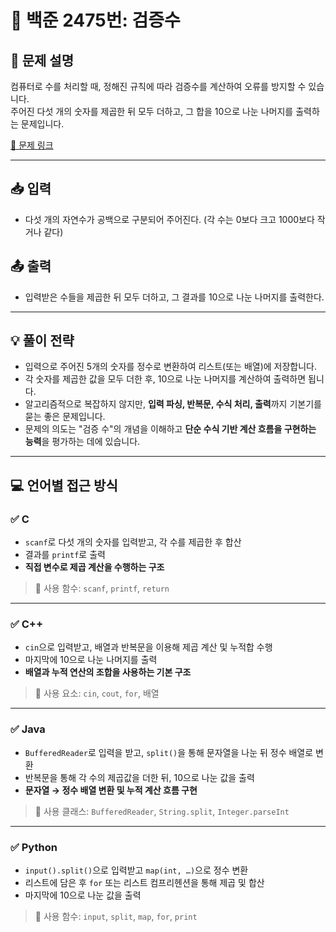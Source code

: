 # 📘 백준 2475번: 검증수

## 📝 문제 설명
컴퓨터로 수를 처리할 때, 정해진 규칙에 따라 검증수를 계산하여 오류를 방지할 수 있습니다.  
주어진 다섯 개의 숫자를 제곱한 뒤 모두 더하고, 그 합을 10으로 나눈 나머지를 출력하는 문제입니다.

[🔗 문제 링크](https://www.acmicpc.net/problem/2475)

---

## 📥 입력
- 다섯 개의 자연수가 공백으로 구분되어 주어진다. (각 수는 0보다 크고 1000보다 작거나 같다)

## 📤 출력
- 입력받은 수들을 제곱한 뒤 모두 더하고, 그 결과를 10으로 나눈 나머지를 출력한다.

---

## 💡 풀이 전략
- 입력으로 주어진 5개의 숫자를 정수로 변환하여 리스트(또는 배열)에 저장합니다.
- 각 숫자를 제곱한 값을 모두 더한 후, 10으로 나눈 나머지를 계산하여 출력하면 됩니다.
- 알고리즘적으로 복잡하지 않지만, **입력 파싱, 반복문, 수식 처리, 출력**까지 기본기를 묻는 좋은 문제입니다.
- 문제의 의도는 "검증 수"의 개념을 이해하고 **단순 수식 기반 계산 흐름을 구현하는 능력**을 평가하는 데에 있습니다.

---

## 💻 언어별 접근 방식

### ✅ C
- `scanf`로 다섯 개의 숫자를 입력받고, 각 수를 제곱한 후 합산
- 결과를 `printf`로 출력
- **직접 변수로 제곱 계산을 수행하는 구조**

> 📌 사용 함수: `scanf`, `printf`, `return`

---

### ✅ C++
- `cin`으로 입력받고, 배열과 반복문을 이용해 제곱 계산 및 누적합 수행
- 마지막에 10으로 나눈 나머지를 출력
- **배열과 누적 연산의 조합을 사용하는 기본 구조**

> 📌 사용 요소: `cin`, `cout`, `for`, 배열

---

### ✅ Java
- `BufferedReader`로 입력을 받고, `split()`을 통해 문자열을 나눈 뒤 정수 배열로 변환
- 반복문을 통해 각 수의 제곱값을 더한 뒤, 10으로 나눈 값을 출력
- **문자열 → 정수 배열 변환 및 누적 계산 흐름 구현**

> 📌 사용 클래스: `BufferedReader`, `String.split`, `Integer.parseInt`

---

### ✅ Python
- `input().split()`으로 입력받고 `map(int, …)`으로 정수 변환
- 리스트에 담은 후 `for` 또는 리스트 컴프리헨션을 통해 제곱 및 합산
- 마지막에 10으로 나눈 값을 출력

> 📌 사용 함수: `input`, `split`, `map`, `for`, `print`